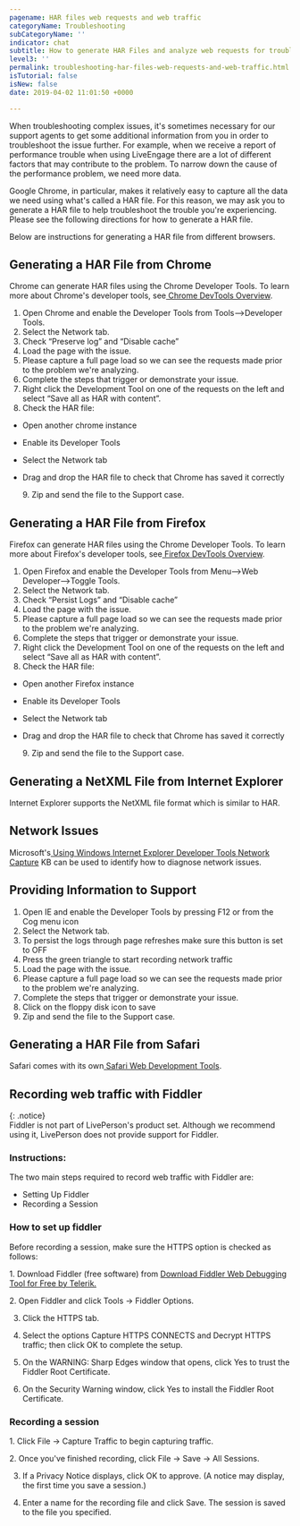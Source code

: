 ```yaml
---
pagename: HAR files web requests and web traffic
categoryName: Troubleshooting
subCategoryName: ''
indicator: chat
subtitle: How to generate HAR Files and analyze web requests for troubleshooting
level3: ''
permalink: troubleshooting-har-files-web-requests-and-web-traffic.html
isTutorial: false
isNew: false
date: 2019-04-02 11:01:50 +0000

---
```

When troubleshooting complex issues, it's sometimes necessary for our support agents to get some additional information from you in order to troubleshoot the issue further. For example, when we receive a report of performance trouble when using LiveEngage there are a lot of different factors that may contribute to the problem. To narrow down the cause of the performance problem, we need more data.

Google Chrome, in particular, makes it relatively easy to capture all the data we need using what's called a HAR file. For this reason, we may ask you to generate a HAR file to help troubleshoot the trouble you're experiencing. Please see the following directions for how to generate a HAR file.

Below are instructions for generating a HAR file from different browsers.

## Generating a HAR File from Chrome

Chrome can generate HAR files using the Chrome Developer Tools. To learn more about Chrome's developer tools, see[ Chrome DevTools Overview](https://developer.chrome.com/devtools).

1. Open Chrome and enable the Developer Tools from Tools-->Developer Tools.
2. Select the Network tab.
3. Check “Preserve log” and “Disable cache”
4. Load the page with the issue.
5. Please capture a full page load so we can see the requests made prior to the problem we're analyzing.
6. Complete the steps that trigger or demonstrate your issue.
7. Right click the Development Tool on one of the requests on the left and select “Save all as HAR with content”.
8. Check the HAR file:

* Open another chrome instance
* Enable its Developer Tools
* Select the Network tab
* Drag and drop the HAR file to check that Chrome has saved it correctly

  9\. Zip and send the file to the Support case.

## Generating a HAR File from Firefox

Firefox can generate HAR files using the Chrome Developer Tools. To learn more about Firefox's developer tools, see[ Firefox DevTools Overview](https://developer.mozilla.org/en-US/docs/Tools).

1. Open Firefox and enable the Developer Tools from Menu-->Web Developer-->Toggle Tools.
2. Select the Network tab.
3. Check “Persist Logs” and “Disable cache”
4. Load the page with the issue.
5. Please capture a full page load so we can see the requests made prior to the problem we're analyzing.
6. Complete the steps that trigger or demonstrate your issue.
7. Right click the Development Tool on one of the requests on the left and select “Save all as HAR with content”.
8. Check the HAR file:

* Open another Firefox instance
* Enable its Developer Tools
* Select the Network tab
* Drag and drop the HAR file to check that Chrome has saved it correctly

  9\. Zip and send the file to the Support case.

## Generating a NetXML File from Internet Explorer

Internet Explorer supports the NetXML file format which is similar to HAR.

## Network Issues

Microsoft's[ Using Windows Internet Explorer Developer Tools Network Capture](http://msdn.microsoft.com/en-us/library/gg130952(v=vs.85).aspx) KB can be used to identify how to diagnose network issues.

## Providing Information to Support

1. Open IE and enable the Developer Tools by pressing F12 or from the Cog menu icon
2. Select the Network tab.
3. To persist the logs through page refreshes make sure this button is set to OFF
4. Press the green triangle to start recording network traffic
5. Load the page with the issue.
6. Please capture a full page load so we can see the requests made prior to the problem we're analyzing.
7. Complete the steps that trigger or demonstrate your issue.
8. Click on the floppy disk icon to save
9. Zip and send the file to the Support case.

## Generating a HAR File from Safari

Safari comes with its own[ Safari Web Development Tools](https://developer.apple.com/technologies/safari/developer-tools.html).

## Recording web traffic with Fiddler

{: .notice}  
Fiddler is not part of LivePerson's product set. Although we recommend using it, LivePerson does not provide support for Fiddler.

### Instructions: 

The two main steps required to record web traffic with Fiddler are:

* Setting Up Fiddler
* Recording a Session

### How to set up fiddler

Before recording a session, make sure the HTTPS option is checked as follows:

1\. Download Fiddler (free software) from [Download Fiddler Web Debugging Tool for Free by Telerik.](https://www.telerik.com/download/fiddler)

2\. Open Fiddler and click Tools  -> Fiddler Options.

 3. Click the HTTPS tab.

 4. Select the options Capture HTTPS CONNECTS and Decrypt HTTPS traffic; then click OK to complete the setup.

 5. On the WARNING: Sharp Edges window that opens, click Yes to trust the Fiddler Root Certificate.

 6. On the Security Warning window, click Yes to install the Fiddler Root Certificate.

### Recording a session

1\. Click File -> Capture Traffic to begin capturing traffic.

2\. Once you've finished recording, click File -> Save -> All Sessions.

 3. If a Privacy Notice displays, click OK to approve. (A notice may display, the first time you save a session.)

 4. Enter a name for the recording file and click Save. The session is saved to the file you specified.